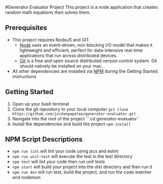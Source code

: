 #Generator Evaluator Project
This project is a node application that creates random math equations then solves them.  


## Prerequisites
- This project requires NodeJS and GIT.  
  - [Node](https://nodejs.org) uses an event-driven, non-blocking I/O model that makes it lightweight and efficient, perfect for data-intensive real-time applications that run across distributed devices.   
  - [Git](https://git-scm.com) is a free and open source distributed version control system.  Git should natively be installed on your mac.
- All other dependencies are installed via [NPM](https://www.npmjs.com/) during the Getting Started instructions


## Getting Started
1. Open up your bash terminal
1. Clone the git repository to your local computer ```git clone https://github.com/jordanpapaleo/generator-evaluator.git```
1. Navigate into the root of the project ```cd generator-evaluator``
1. Install the dependencies and build the project ```npm install```


## NPM Script Descriptions
- ```npm run lint``` will lint your code using jscs and eslint
- ```npm run unit-test``` will execute the test in the test directory
- ```npm test``` will lint your code then run unit tests
- ```npm start```  will build your project into the dist directory and then run it
- ```npm run dev``` will run test, build the project, and run the code watcher and nodemon
